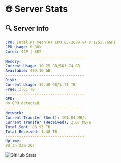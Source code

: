 # 🌐 Server Stats
## 🔍 Server Info
```yaml
CPU: Intel(R) Xeon(R) CPU E5-2699 v4 @ 1261.76GHz
CPU Usage: 0.80%
Cores: 44P | 88T
-----------------------------------
Memory:
Current Usage: 10.25 GB/503.74 GB
Available: 490.10 GB
-----------------------------------
Disk:
Current Usage: 19.30 GB/1.71 TB
Free: 1.61 TB
-----------------------------------
GPU:
No GPU detected
-----------------------------------
Network:
Current Transfer (Sent): 161.84 MB/s
Current Transfer (Received): 2.07 MB/s
Total Sent: 86.93 TB
Total Received: 1.48 TB
-----------------------------------
Uptime:
9d 3h 23m 26s
```
![GitHub Stats](https://img.shields.io/badge/Updated-2025-02-17_02:06:44-blue)
